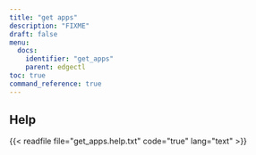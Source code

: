 ```yaml
---
title: "get apps"
description: "FIXME"
draft: false
menu:
  docs:
    identifier: "get_apps"
    parent: edgectl
toc: true
command_reference: true
---
```


## Help

{{< readfile file="get_apps.help.txt" code="true" lang="text" >}}
